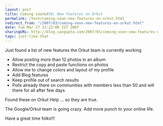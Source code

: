 ```yaml
---
layout: post
title: Coming soon&#58; New features on Orkut
permalink: /tech/coming-soon-new-features-on-orkut.html
redirect_from: "/2007/03/coming-soon-new-features-on-orkut.html"
date: Tue Mar 27 23:22:00 IST 2007
sharingURL: http://blog.sangupta.com/2007/03/coming-soon-new-features-on-orkut.html
tags: just-like-that
---
```


Just found a list of new features the Orkut team is currently working

* Allow posting more than 12 photos in an album
* Restrict the copy and paste functions on photos
* Allow me to change colors and layout of my profile
* Add Blog features
* Keep profile out of search results
* Polls already there on communities with members less than 50 and will there for all after few days

Found these on Orkut Help ... so they are true.

The Google/Orkut team is going crazy. Add more punch to your online life.

Have a great time folks!!!
